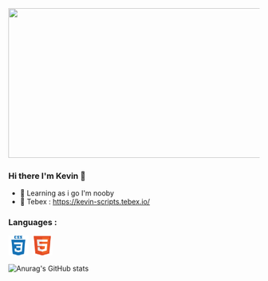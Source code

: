 <div align="center">
  <img src="https://media.giphy.com/media/dWesBcTLavkZuG35MI/giphy.gif" width="600" height="300"/>
</div>


### Hi there I'm Kevin 👋

- 🌱 Learning as i go I'm nooby
- 🏪 Tebex : https://kevin-scripts.tebex.io/


### Languages :
<div>
  <img src="https://github.com/devicons/devicon/blob/master/icons/css3/css3-plain-wordmark.svg"  title="CSS3" alt="CSS" width="40" height="40"/>&nbsp;
  <img src="https://github.com/devicons/devicon/blob/master/icons/html5/html5-original.svg" title="HTML5" alt="HTML" width="40" height="40"/>&nbsp;
</div>

![Anurag's GitHub stats](https://github-readme-stats.vercel.app/api?username=KevinGirardx&show_icons=true&theme=tokyonight)
